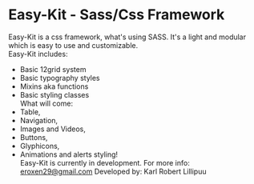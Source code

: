# Easy-Kit - Sass/Css Framework  
Easy-Kit is a css framework, what's using SASS. It's a light and modular which is easy to use and customizable.  
Easy-Kit includes:
* Basic 12grid system
* Basic typography styles
* Mixins aka functions
* Basic styling classes  
What will come:
* Table,
* Navigation,
* Images and Videos,
* Buttons,
* Glyphicons,
* Animations
and alerts styling!  
Easy-Kit is currently in development.
For more info: eroxen29@gmail.com
Developed by: Karl Robert Lillipuu
